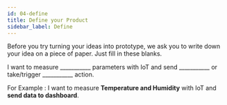 ```yaml
---
id: 04-define
title: Define your Product
sidebar_label: Define
---
```


Before you try turning your ideas into prototype, we ask you to write down 
your idea on a piece of paper. Just fill in these blanks.

I want to measure ___________ parameters with IoT and send ___________
or take/trigger ___________ action.

For Example : 
I want to measure **Temperature and Humidity** with IoT and **send data to dashboard**.


